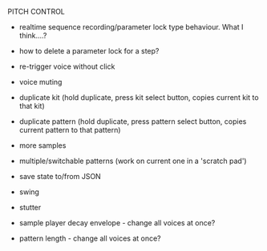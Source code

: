 PITCH CONTROL
- realtime sequence recording/parameter lock type behaviour. What I think....?
- how to delete a parameter lock for a step?

- re-trigger voice without click
- voice muting
- duplicate kit (hold duplicate, press kit select button, copies current kit to that kit)
- duplicate pattern (hold duplicate, press pattern select button, copies current pattern to that pattern)
- more samples
- multiple/switchable patterns (work on current one in a 'scratch pad')
- save state to/from JSON
- swing
- stutter
- sample player decay envelope - change all voices at once?
- pattern length - change all voices at once?
